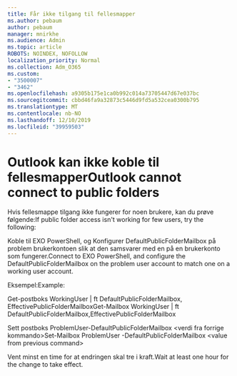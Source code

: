 ```yaml
---
title: Får ikke tilgang til fellesmapper
ms.author: pebaum
author: pebaum
manager: mnirkhe
ms.audience: Admin
ms.topic: article
ROBOTS: NOINDEX, NOFOLLOW
localization_priority: Normal
ms.collection: Adm_O365
ms.custom:
- "3500007"
- "3462"
ms.openlocfilehash: a9305b175e1ca0b992c014a73705447d67e037bc
ms.sourcegitcommit: cbbd46fa9a32873c5446d9fd5a532cea0300b795
ms.translationtype: MT
ms.contentlocale: nb-NO
ms.lasthandoff: 12/10/2019
ms.locfileid: "39959503"
---
```

# <a name="outlook-cannot-connect-to-public-folders"></a><span data-ttu-id="a664c-102">Outlook kan ikke koble til fellesmapper</span><span class="sxs-lookup"><span data-stu-id="a664c-102">Outlook cannot connect to public folders</span></span>

<span data-ttu-id="a664c-103">Hvis fellesmappe tilgang ikke fungerer for noen brukere, kan du prøve følgende:</span><span class="sxs-lookup"><span data-stu-id="a664c-103">If public folder access isn't working for few users, try the following:</span></span>

<span data-ttu-id="a664c-104">Koble til EXO PowerShell, og Konfigurer DefaultPublicFolderMailbox på problem brukerkontoen slik at den samsvarer med en på en brukerkonto som fungerer.</span><span class="sxs-lookup"><span data-stu-id="a664c-104">Connect to EXO PowerShell, and configure the DefaultPublicFolderMailbox on the problem user account to match one on a working user account.</span></span>

<span data-ttu-id="a664c-105">Eksempel:</span><span class="sxs-lookup"><span data-stu-id="a664c-105">Example:</span></span>

<span data-ttu-id="a664c-106">Get-postboks WorkingUser | ft DefaultPublicFolderMailbox, EffectivePublicFolderMailbox</span><span class="sxs-lookup"><span data-stu-id="a664c-106">Get-Mailbox WorkingUser | ft DefaultPublicFolderMailbox,EffectivePublicFolderMailbox</span></span>

<span data-ttu-id="a664c-107">Sett postboks ProblemUser-DefaultPublicFolderMailbox \<verdi fra forrige kommando></span><span class="sxs-lookup"><span data-stu-id="a664c-107">Set-Mailbox ProblemUser -DefaultPublicFolderMailbox \<value from previous command></span></span>

<span data-ttu-id="a664c-108">Vent minst en time for at endringen skal tre i kraft.</span><span class="sxs-lookup"><span data-stu-id="a664c-108">Wait at least one hour for the change to take effect.</span></span>